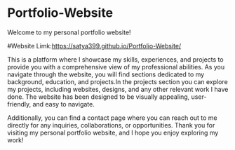 # Portfolio-Website
Welcome to my personal portfolio website! 

#Website Limk:https://satya399.github.io/Portfolio-Website/

This is a platform where I showcase my skills, experiences, and projects to provide you with a comprehensive view of my professional abilities. As you navigate through the website, you will find sections dedicated to my background, education, and projects.In the projects section you can explore my projects, including websites, designs, and any other relevant work I have done. The website has been designed to be visually appealing, user-friendly, and easy to navigate.

Additionally, you can find a contact page where you can reach out to me directly for any inquiries, collaborations, or opportunities. Thank you for visiting my personal portfolio website, and I hope you enjoy exploring my work!

